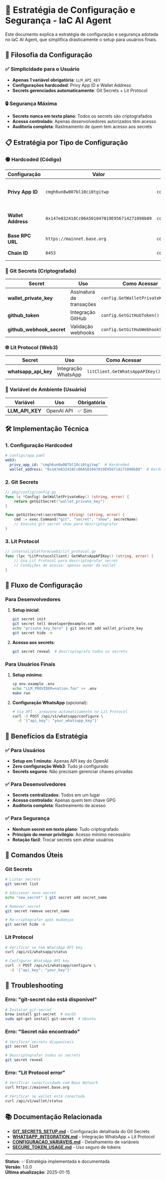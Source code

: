 # 🔐 Estratégia de Configuração e Segurança - IaC AI Agent

Este documento explica a estratégia de configuração e segurança adotada no IaC AI Agent, que simplifica drasticamente o setup para usuários finais.

## 🎯 Filosofia da Configuração

### ✅ **Simplicidade para o Usuário**
- **Apenas 1 variável obrigatória**: `LLM_API_KEY`
- **Configurações hardcoded**: Privy App ID e Wallet Address
- **Secrets gerenciados automaticamente**: Git Secrets + Lit Protocol

### 🔒 **Segurança Máxima**
- **Secrets nunca em texto plano**: Todos os secrets são criptografados
- **Acesso controlado**: Apenas desenvolvedores autorizados têm acesso
- **Auditoria completa**: Rastreamento de quem tem acesso aos secrets

## 📋 Estratégia por Tipo de Configuração

### 🟢 **Hardcoded (Código)**

| Configuração | Valor | Localização | Motivo |
|-------------|-------|-------------|--------|
| **Privy App ID** | `cmgh6un8w007bl10ci0tgitwp` | `configs/app.yaml` | App público, não sensível |
| **Wallet Address** | `0x147e832418Cc06A501047019E956714271098b89` | `configs/app.yaml` | Endereço público, não sensível |
| **Base RPC URL** | `https://mainnet.base.org` | `configs/app.yaml` | URL pública |
| **Chain ID** | `8453` | `configs/app.yaml` | ID público |

### 🔐 **Git Secrets (Criptografado)**

| Secret | Uso | Como Acessar |
|--------|-----|--------------|
| **wallet_private_key** | Assinatura de transações | `config.GetWalletPrivateKey()` |
| **github_token** | Integração GitHub | `config.GetGitHubToken()` |
| **github_webhook_secret** | Validação webhooks | `config.GetGitHubWebhookSecret()` |

### 🌐 **Lit Protocol (Web3)**

| Secret | Uso | Como Acessar |
|--------|-----|--------------|
| **whatsapp_api_key** | Integração WhatsApp | `litClient.GetWhatsAppAPIKey()` |

### 🔑 **Variável de Ambiente (Usuário)**

| Variável | Uso | Obrigatória |
|----------|-----|-------------|
| **LLM_API_KEY** | OpenAI API | ✅ Sim |

## 🛠️ Implementação Técnica

### 1. Configuração Hardcoded

```yaml
# configs/app.yaml
web3:
  privy_app_id: "cmgh6un8w007bl10ci0tgitwp"  # Hardcoded
  wallet_address: "0x147e832418Cc06A501047019E956714271098b89"  # Hardcoded
```

### 2. Git Secrets

```go
// pkg/config/config.go
func (c *Config) GetWalletPrivateKey() (string, error) {
    return getGitSecret("wallet_private_key")
}

func getGitSecret(secretName string) (string, error) {
    cmd := exec.Command("git", "secret", "show", secretName)
    // Executa git secret show para descriptografar
}
```

### 3. Lit Protocol

```go
// internal/platform/web3/lit_protocol.go
func (lpc *LitProtocolClient) GetWhatsAppAPIKey() (string, error) {
    // Usa Lit Protocol para descriptografar secret
    // Condições de acesso: apenas owner da wallet
}
```

## 🔄 Fluxo de Configuração

### Para Desenvolvedores

1. **Setup inicial**:
   ```bash
   git secret init
   git secret tell developer@example.com
   echo "private_key_here" | git secret add wallet_private_key
   git secret hide -m
   ```

2. **Acesso aos secrets**:
   ```bash
   git secret reveal  # Descriptografa todos os secrets
   ```

### Para Usuários Finais

1. **Setup mínimo**:
   ```bash
   cp env.example .env
   echo "LLM_PROVIDER=nation.fun" >> .env
   make run
   ```

2. **Configuração WhatsApp** (opcional):
   ```bash
   # Via API - armazena automaticamente no Lit Protocol
   curl -X POST /api/v1/whatsapp/configure \
     -d '{"api_key": "your_whatsapp_key"}'
   ```

## 🎯 Benefícios da Estratégia

### ✅ **Para Usuários**
- **Setup em 1 minuto**: Apenas API key do OpenAI
- **Zero configuração Web3**: Tudo já configurado
- **Secrets seguros**: Não precisam gerenciar chaves privadas

### ✅ **Para Desenvolvedores**
- **Secrets centralizados**: Todos em um lugar
- **Acesso controlado**: Apenas quem tem chave GPG
- **Auditoria completa**: Rastreamento de acesso

### ✅ **Para Segurança**
- **Nenhum secret em texto plano**: Tudo criptografado
- **Princípio do menor privilégio**: Acesso mínimo necessário
- **Rotação fácil**: Trocar secrets sem afetar usuários

## 🔧 Comandos Úteis

### Git Secrets

```bash
# Listar secrets
git secret list

# Adicionar novo secret
echo "new_secret" | git secret add secret_name

# Remover secret
git secret remove secret_name

# Re-criptografar após mudanças
git secret hide -m
```

### Lit Protocol

```bash
# Verificar se tem WhatsApp API key
curl /api/v1/whatsapp/status

# Configurar WhatsApp API key
curl -X POST /api/v1/whatsapp/configure \
  -d '{"api_key": "your_key"}'
```

## 🚨 Troubleshooting

### Erro: "git-secret não está disponível"

```bash
# Instalar git-secret
brew install git-secret  # macOS
sudo apt-get install git-secret  # Ubuntu
```

### Erro: "Secret não encontrado"

```bash
# Verificar secrets disponíveis
git secret list

# Descriptografar todos os secrets
git secret reveal
```

### Erro: "Lit Protocol error"

```bash
# Verificar conectividade com Base Network
curl https://mainnet.base.org

# Verificar se wallet está conectada
curl /api/v1/wallet/status
```

## 📚 Documentação Relacionada

- **[GIT_SECRETS_SETUP.md](GIT_SECRETS_SETUP.md)** - Configuração detalhada do Git Secrets
- **[WHATSAPP_INTEGRATION.md](WHATSAPP_INTEGRATION.md)** - Integração WhatsApp + Lit Protocol
- **[CONFIGURACAO_VARIAVEIS.md](CONFIGURACAO_VARIAVEIS.md)** - Detalhamento de variáveis
- **[SECURE_TOKEN_USAGE.md](SECURE_TOKEN_USAGE.md)** - Uso seguro de tokens

---

**Status**: ✅ Estratégia implementada e documentada  
**Versão**: 1.0.0  
**Última atualização**: 2025-01-15
